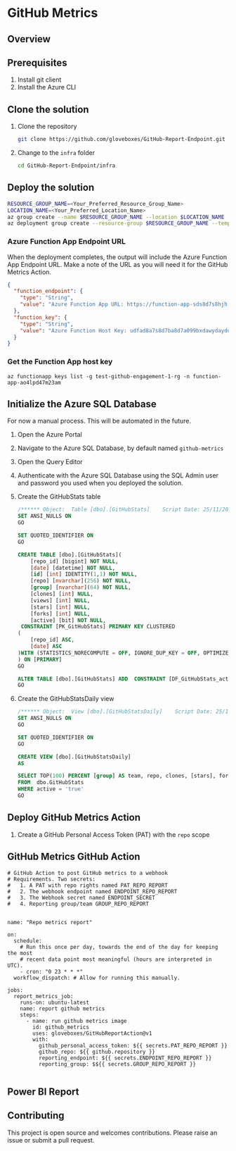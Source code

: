 # GitHub Metrics

## Overview

## Prerequisites

1. Install git client
1. Install the Azure CLI

## Clone the solution

1. Clone the repository

    ```bash
    git clone https://github.com/gloveboxes/GitHub-Report-Endpoint.git
    ```

1. Change to the `infra` folder

    ```bash
    cd GitHub-Report-Endpoint/infra
    ```

## Deploy the solution

```bash
RESOURCE_GROUP_NAME=<Your_Preferred_Resource_Group_Name>
LOCATION_NAME=<Your_Preferred_Location_Name>
az group create --name $RESOURCE_GROUP_NAME --location $LOCATION_NAME
az deployment group create --resource-group $RESOURCE_GROUP_NAME --template-file main.bicep --query properties.outputs
```

### Azure Function App Endpoint URL

When the deployment completes, the output will include the Azure Function App Endpoint URL. Make a note of the URL as you will need it for the GitHub Metrics Action.

```json
{
  "function_endpoint": {
    "type": "String",
    "value": "Azure Function App URL: https://function-app-sds8d7s8hjh.azurewebsites.net"
  },
  "function_key": {
    "type": "String",
    "value": "Azure Function Host Key: udfad8a7s8d7ba8d7a099bxdawydaydo93wdqobxqwudh=="
  }
}
```

### Get the Function App host key

```
az functionapp keys list -g test-github-engagement-1-rg -n function-app-ao4lpd47m23am
```

## Initialize the Azure SQL Database

For now a manual process. This will be automated in the future.

1. Open the Azure Portal
1. Navigate to the Azure SQL Database, by default named `github-metrics`
1. Open the Query Editor
1. Authenticate with the Azure SQL Database using the SQL Admin user and password you used when you deployed the solution.
1. Create the GitHubStats table

    ```sql
    /****** Object:  Table [dbo].[GitHubStats]    Script Date: 25/11/2022 2:59:51 PM ******/
    SET ANSI_NULLS ON
    GO

    SET QUOTED_IDENTIFIER ON
    GO

    CREATE TABLE [dbo].[GitHubStats](
        [repo_id] [bigint] NOT NULL,
        [date] [datetime] NOT NULL,
        [id] [int] IDENTITY(1,1) NOT NULL,
        [repo] [nvarchar](256) NOT NULL,
        [group] [nvarchar](64) NOT NULL,
        [clones] [int] NULL,
        [views] [int] NULL,
        [stars] [int] NULL,
        [forks] [int] NULL,
        [active] [bit] NOT NULL,
     CONSTRAINT [PK_GitHubStats] PRIMARY KEY CLUSTERED
    (
        [repo_id] ASC,
        [date] ASC
    )WITH (STATISTICS_NORECOMPUTE = OFF, IGNORE_DUP_KEY = OFF, OPTIMIZE_FOR_SEQUENTIAL_KEY = OFF) ON [PRIMARY]
    ) ON [PRIMARY]
    GO

    ALTER TABLE [dbo].[GitHubStats] ADD  CONSTRAINT [DF_GitHubStats_active]  DEFAULT ('true') FOR [active]
    GO
    ```

1. Create the GitHubStatsDaily view

    ```sql
    /****** Object:  View [dbo].[GitHubStatsDaily]    Script Date: 25/11/2022 3:00:51 PM ******/
    SET ANSI_NULLS ON
    GO

    SET QUOTED_IDENTIFIER ON
    GO

    CREATE VIEW [dbo].[GitHubStatsDaily]
    AS

    SELECT TOP(100) PERCENT [group] AS team, repo, clones, [stars], forks, [views], date, EOMONTH(date) AS month_ending, DATEFROMPARTS(YEAR(date),MONTH(date),1)AS [month]
    FROM  dbo.GitHubStats
    WHERE active = 'true'
    GO
    ```

## Deploy GitHub Metrics Action

1. Create a GitHub Personal Access Token (PAT) with the `repo` scope

## GitHub Metrics GitHub Action

```github
# GitHub Action to post GitHub metrics to a webhook
# Requirements. Two secrets:
#   1. A PAT with repo rights named PAT_REPO_REPORT
#   2. The webhook endpoint named ENDPOINT_REPO_REPORT
#   3. The Webhook secret named ENDPOINT_SECRET
#   4. Reporting group/team GROUP_REPO_REPORT


name: "Repo metrics report"

on:
  schedule:
    # Run this once per day, towards the end of the day for keeping the most
    # recent data point most meaningful (hours are interpreted in UTC).
    - cron: "0 23 * * *"
  workflow_dispatch: # Allow for running this manually.

jobs:
  report_metrics_job:
    runs-on: ubuntu-latest
    name: report github metrics
    steps:       
      - name: run github metrics image
        id: github_metrics
        uses: gloveboxes/GitHubReportAction@v1
        with:
          github_personal_access_token: ${{ secrets.PAT_REPO_REPORT }}
          github_repo: ${{ github.repository }}
          reporting_endpoint: ${{ secrets.ENDPOINT_REPO_REPORT }}
          reporting_group: $${{ secrets.GROUP_REPO_REPORT }}
       
```

## Power BI Report

## Contributing

This project is open source and welcomes contributions. Please raise an issue or submit a pull request.
